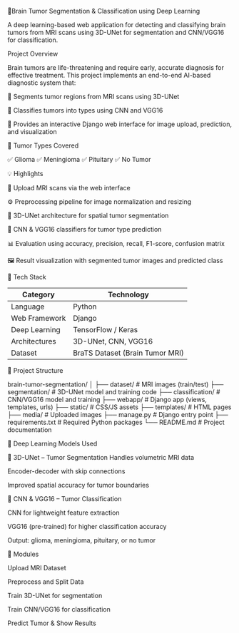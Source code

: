🧠Brain Tumor Segmentation & Classification using Deep Learning

A deep learning-based web application for detecting and classifying brain tumors from MRI scans using 3D-UNet for segmentation and CNN/VGG16 for classification.

Project Overview

Brain tumors are life-threatening and require early, accurate diagnosis for effective treatment. This project implements an end-to-end AI-based diagnostic system that:

🔹 Segments tumor regions from MRI scans using 3D-UNet

🔹 Classifies tumors into types using CNN and VGG16

🔹 Provides an interactive Django web interface for image upload, prediction, and visualization

🧠 Tumor Types Covered

✅ Glioma
✅ Meningioma
✅ Pituitary
✅ No Tumor

💡 Highlights

📁 Upload MRI scans via the web interface

⚙️ Preprocessing pipeline for image normalization and resizing

🧠 3D-UNet architecture for spatial tumor segmentation

🔬 CNN & VGG16 classifiers for tumor type prediction

📊 Evaluation using accuracy, precision, recall, F1-score, confusion matrix

🖼️ Result visualization with segmented tumor images and predicted class

🧪 Tech Stack

| Category      | Technology                      |
| ------------- | ------------------------------- |
| Language      | Python                          |
| Web Framework | Django                          |
| Deep Learning | TensorFlow / Keras              |
| Architectures | 3D-UNet, CNN, VGG16             |
| Dataset       | BraTS Dataset (Brain Tumor MRI) |

📂 Project Structure

brain-tumor-segmentation/
│
├── dataset/                  # MRI images (train/test)
├── segmentation/            # 3D-UNet model and training code
├── classification/          # CNN/VGG16 model and training
├── webapp/                  # Django app (views, templates, urls)
├── static/                  # CSS/JS assets
├── templates/               # HTML pages
├── media/                   # Uploaded images
├── manage.py                # Django entry point
├── requirements.txt         # Required Python packages
└── README.md                # Project documentation

🧠 Deep Learning Models Used

🔹 3D-UNet – Tumor Segmentation
Handles volumetric MRI data

Encoder-decoder with skip connections

Improved spatial accuracy for tumor boundaries

🔹 CNN & VGG16 – Tumor Classification

CNN for lightweight feature extraction

VGG16 (pre-trained) for higher classification accuracy

Output: glioma, meningioma, pituitary, or no tumor

🧩 Modules

Upload MRI Dataset

Preprocess and Split Data

Train 3D-UNet for segmentation

Train CNN/VGG16 for classification

Predict Tumor & Show Results


